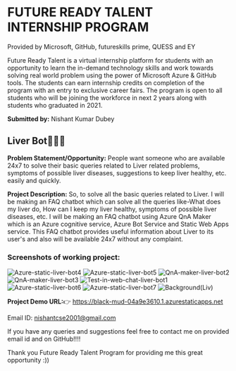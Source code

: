 # FUTURE READY TALENT INTERNSHIP PROGRAM

Provided by Microsoft, GitHub, futureskills prime, QUESS and EY

Future Ready Talent is a virtual internship platform for students with an opportunity to learn the in-demand technology skills and work towards solving real world problem using the power of Microsoft Azure & GitHub tools. The students can earn internship credits on completion of the program with an entry to exclusive career fairs.
The program is open to all students who will be joining the workforce in next 2 years along with students who graduated in 2021.

**Submitted by:**
Nishant Kumar Dubey

## Liver Bot👨‍⚕️💊

**Problem Statement/Opportunity:**
 People want someone who are available 24x7 to solve their basic queries related to Liver related problems, symptoms of possible liver diseases, 
 suggestions to keep liver healthy,  etc. easily and quickly.

**Project Description:**
So, to solve all the basic queries related to Liver. I will be making an FAQ chatbot which can solve all the queries like-What does my liver do, How can I keep my liver healthy, symptoms of possible liver diseases, etc. I will be making an FAQ chatbot using Azure QnA Maker which is an Azure cognitive service, Azure Bot Service and Static Web Apps service.
This FAQ chatbot provides useful information about Liver to its user's and also will be available 24x7 without any complaint.

### Screenshots of working project:
![Azure-static-liver-bot4](https://user-images.githubusercontent.com/91829288/169660886-48f28b8f-f594-4fbd-ab04-2d0c561d2962.png)
![Azure-static-liver-bot5](https://user-images.githubusercontent.com/91829288/169660899-06bfab26-3d24-4d5d-b17d-95b30d4c0759.png)
![QnA-maker-liver-bot2](https://user-images.githubusercontent.com/91829288/169660920-d0f554b2-6b0b-4620-a39f-a11c8e430cd8.png)
![QnA-maker-liver-bot3](https://user-images.githubusercontent.com/91829288/169660927-a6c12063-4d0b-49dc-92c9-20384bad7abe.png)
![Test-in-web-chat-liver-bot1](https://user-images.githubusercontent.com/91829288/169660936-afbf11a2-7a16-4eff-b43f-0c8bdda1d881.png)
![Azure-static-liver-bot6](https://user-images.githubusercontent.com/91829288/169660940-a6dd02c0-1e97-4692-9f22-4976d0a4f0af.png)
![Azure-static-liver-bot7](https://user-images.githubusercontent.com/91829288/169660943-e7cb09e0-5e01-4fcc-ae21-83be5fac1098.png)
![Background(Liv)](https://user-images.githubusercontent.com/91829288/169660950-1ce93eaf-c5af-43e2-9798-f65b7573b17a.jpg)


**Project Demo URL:**👉 https://black-mud-04a9e3610.1.azurestaticapps.net

Email ID: nishantcse2001@gmail.com

If you have any queries and suggestions feel free to contact me on provided email id and on GitHub!!!!

Thank you Future Ready Talent Program for providing me this great opportunity :))

